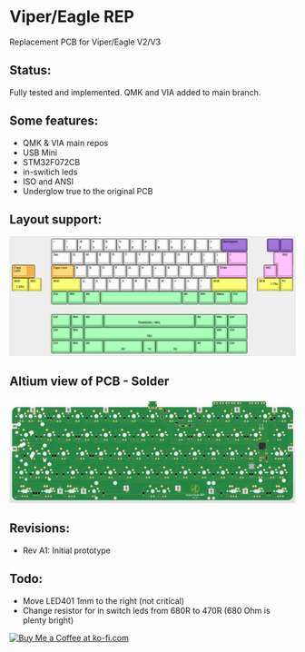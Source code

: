 # Viper/Eagle REP

Replacement PCB for Viper/Eagle V2/V3

## Status:
Fully tested and implemented. QMK and VIA added to main branch.

## Some features:
- QMK & VIA main repos
- USB Mini
- STM32F072CB
- in-switich leds
- ISO and ANSI
- Underglow true to the original PCB

## Layout support: 
![alt text](./readme-images/layout_support_rev_b.jpg "Layout support")

## Altium view of PCB - Solder
![alt text](./readme-images/eagle_viper_rep-MX_Rev_A1.jpg "PCB View - Rev A")

## Revisions:
- Rev A1: Initial prototype

## Todo:
- Move LED401 1mm to the right (not critical)
- Change resistor for in switch leds from 680R to 470R (680 Ohm is plenty bright)

<a href='https://ko-fi.com/4pplet' target='_blank'><img height='35' style='border:0px;height:46px;' src='https://az743702.vo.msecnd.net/cdn/kofi3.png?v=0' border='0' alt='Buy Me a Coffee at ko-fi.com' />
